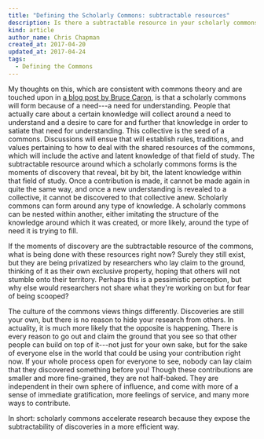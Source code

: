 ```yaml
---
title: "Defining the Scholarly Commons: subtractable resources"
description: Is there a subtractable resource in your scholarly commons? Yes, there should be.
kind: article
author_name: Chris Chapman
created_at: 2017-04-20
updated_at: 2017-04-24
tags:
  - Defining the Commons
---
```


My thoughts on this, which are consistent with commons theory and are touched
upon in [a blog post by Bruce Caron][collectives], is that a scholarly commons
will form because of a need---a need for understanding. People that actually
care about a certain knowledge will collect around a need to understand and a
desire to care for and further that knowledge in order to satiate that need for
understanding. This collective is the seed of a commons. Discussions will ensue
that will establish rules, traditions, and values pertaining to how to deal
with the shared resources of the commons, which will include the active and
latent knowledge of that field of study. The subtractable resource around which
a scholarly commons forms is the moments of discovery that reveal, bit by bit,
the latent knowledge within that field of study. Once a contribution is made,
it cannot be made again in quite the same way, and once a new understanding is
revealed to a collective, it cannot be discovered to that collective anew.
Scholarly commons can form around any type of knowledge. A scholarly commons
can be nested within another, either imitating the structure of the knowledge
around which it was created, or more likely, around the type of need it is
trying to fill.

If the moments of discovery are the subtractable resource of the commons, what
is being done with these resources right now? Surely they still exist, but they
are being privatized by researchers who lay claim to the ground, thinking of it
as their own exclusive property, hoping that others will not stumble onto their
territory. Perhaps this is a pessimistic perception, but why else would
researchers not share what they're working on but for fear of being scooped?

The culture of the commons views things differently. Discoveries are still your
own, but there is no reason to hide your research from others. In actuality, it
is much more likely that the opposite is happening. There is every reason to go
out and claim the ground that you see so that other people can build on top of
it---not just for your own sake, but for the sake of everyone else in the world
that could be using your contribution right now. If your whole process open for
everyone to see, nobody can lay claim that they discovered something before
you! Though these contributions are smaller and more fine-grained, they are not
half-baked. They are independent in their own sphere of influence, and come
with more of a sense of immediate gratification, more feelings of service, and
many more ways to contribute.

In short: scholarly commons accelerate research because they expose the
subtractability of discoveries in a more efficient way.

[collectives]: <https://cybersocialstructure.org/2016/10/03/think-of-science-like-an-incurable-intellectual-disease/> "Think of science like an incurable intellectual disease, by Bruce Caron"
